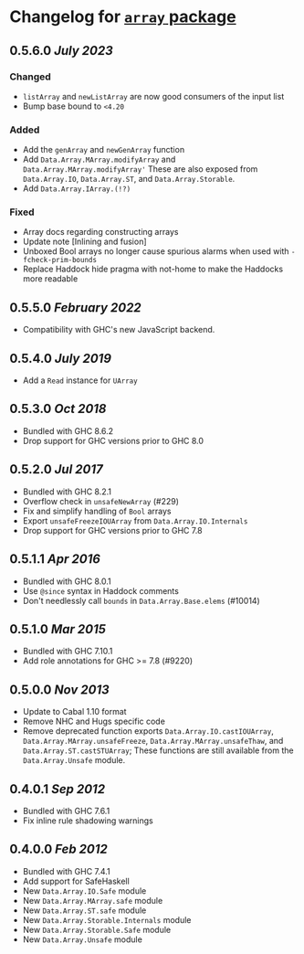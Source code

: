 # Changelog for [`array` package](http://hackage.haskell.org/package/array)

## 0.5.6.0  *July 2023*

### Changed

  * `listArray` and `newListArray` are now good consumers of the input list
  * Bump base bound to `<4.20`

### Added

  * Add the `genArray` and `newGenArray` function
  * Add `Data.Array.MArray.modifyArray` and `Data.Array.MArray.modifyArray'`
    These are also exposed from `Data.Array.IO`, `Data.Array.ST`, and
    `Data.Array.Storable`.
  * Add `Data.Array.IArray.(!?)`

### Fixed

  * Array docs regarding constructing arrays
  * Update note [Inlining and fusion]
  * Unboxed Bool arrays no longer cause spurious alarms
    when used with `-fcheck-prim-bounds`
  * Replace Haddock hide pragma with not-home to make the Haddocks more readable

## 0.5.5.0  *February 2022*

  * Compatibility with GHC's new JavaScript backend.

## 0.5.4.0  *July 2019*

  * Add a `Read` instance for `UArray`

## 0.5.3.0  *Oct 2018*

  * Bundled with GHC 8.6.2
  * Drop support for GHC versions prior to GHC 8.0

## 0.5.2.0  *Jul 2017*

  * Bundled with GHC 8.2.1
  * Overflow check in `unsafeNewArray` (#229)
  * Fix and simplify handling of `Bool` arrays
  * Export `unsafeFreezeIOUArray` from `Data.Array.IO.Internals`
  * Drop support for GHC versions prior to GHC 7.8

## 0.5.1.1  *Apr 2016*

  * Bundled with GHC 8.0.1
  * Use `@since` syntax in Haddock comments
  * Don't needlessly call `bounds` in `Data.Array.Base.elems` (#10014)

## 0.5.1.0  *Mar 2015*

  * Bundled with GHC 7.10.1
  * Add role annotations for GHC >= 7.8 (#9220)

## 0.5.0.0  *Nov 2013*

  * Update to Cabal 1.10 format
  * Remove NHC and Hugs specific code
  * Remove deprecated function exports `Data.Array.IO.castIOUArray`,
    `Data.Array.MArray.unsafeFreeze`, `Data.Array.MArray.unsafeThaw`,
    and `Data.Array.ST.castSTUArray`; These functions are still
    available from the `Data.Array.Unsafe` module.

## 0.4.0.1  *Sep 2012*

  * Bundled with GHC 7.6.1
  * Fix inline rule shadowing warnings

## 0.4.0.0  *Feb 2012*

  * Bundled with GHC 7.4.1
  * Add support for SafeHaskell
  * New `Data.Array.IO.Safe` module
  * New `Data.Array.MArray.safe` module
  * New `Data.Array.ST.safe` module
  * New `Data.Array.Storable.Internals` module
  * New `Data.Array.Storable.Safe` module
  * New `Data.Array.Unsafe` module
